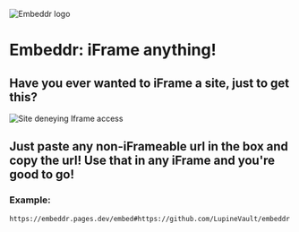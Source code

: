![Embeddr logo](https://github.com/LupineVault/embeddr/blob/ca12572fe17f207d2ff140aa4ca3854061503795/logo.png?raw=true)
# Embeddr: iFrame anything!

## Have you ever wanted to iFrame a site, just to get this?
![Site deneying Iframe access](https://github.com/LupineVault/embeddr/blob/main/no.png?raw=true)

## Just paste any non-iFrameable url in the box and copy the url! Use that in any iFrame and you're good to go!

### Example:
```
https://embeddr.pages.dev/embed#https://github.com/LupineVault/embeddr
```
